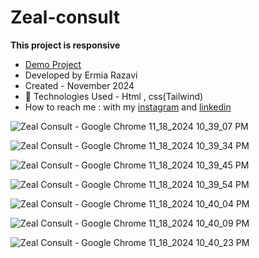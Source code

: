 # Zeal-consult

**This project is responsive**

- [Demo Project](https://ermiarzv.github.io/Zeal-consult/)
- Developed by Ermia Razavi
- Created - November 2024
- 🤖 Technologies Used - Html , css(Tailwind) 
- How to reach me : with my
[instagram](https://www.instagram.com/ermia_razavi.dev) and
[linkedin](https://www.linkedin.com/in/ermia-razavi-a611312a3/)

![Zeal Consult - Google Chrome 11_18_2024 10_39_07 PM](https://github.com/user-attachments/assets/899e7fb2-60d6-41fa-be0c-d723d000a545)

![Zeal Consult - Google Chrome 11_18_2024 10_39_34 PM](https://github.com/user-attachments/assets/bad0ed4a-2d56-46fa-9f4b-cce9ee0cc35a)

![Zeal Consult - Google Chrome 11_18_2024 10_39_45 PM](https://github.com/user-attachments/assets/292b87c7-6ef2-4262-9da6-039e3328066a)

![Zeal Consult - Google Chrome 11_18_2024 10_39_54 PM](https://github.com/user-attachments/assets/2cc11f1e-15ab-411e-80f8-ab038ffbd4d9)

![Zeal Consult - Google Chrome 11_18_2024 10_40_04 PM](https://github.com/user-attachments/assets/2106a542-69d7-4fae-b73d-5b8a241c25ac)

![Zeal Consult - Google Chrome 11_18_2024 10_40_09 PM](https://github.com/user-attachments/assets/2a566d59-91c1-4d04-81af-06d3d03adbcd)

![Zeal Consult - Google Chrome 11_18_2024 10_40_23 PM](https://github.com/user-attachments/assets/b7ae3aa6-bbe6-4628-88fb-858b853cc906)


